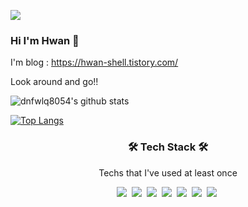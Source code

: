 <a href="https://hits.seeyoufarm.com"><img src="https://hits.seeyoufarm.com/api/count/incr/badge.svg?url=https%3A%2F%2Fgithub.com%2Fdnfwlq8054&count_bg=%23D70C0C&title_bg=%23555555&icon=github.svg&icon_color=%23E7E7E7&title=hits&edge_flat=false"/></a>

### Hi I'm Hwan 👋

I'm blog : https://hwan-shell.tistory.com/

Look around and go!!

<!--
**dnfwlq8054/dnfwlq8054** is a ✨ _special_ ✨ repository because its `README.md` (this file) appears on your GitHub profile.

Here are some ideas to get you started:

- 🔭 I’m currently working on ...
- 🌱 I’m currently learning ...
- 👯 I’m looking to collaborate on ...
- 🤔 I’m looking for help with ...
- 💬 Ask me about ...
- 📫 How to reach me: ...
- 😄 Pronouns: ...
- ⚡ Fun fact: ...
-->

![dnfwlq8054's github stats](https://github-readme-stats.vercel.app/api?username=dnfwlq8054&show_icons=true)

[![Top Langs](https://github-readme-stats.vercel.app/api/top-langs/?username=dnfwlq8054&layout=compact)](https://github.com/dnfwlq8054/github-readme-stats)



<h3 align="center">🛠 Tech Stack 🛠</h3>

<p align="center"> Techs that I've used at least once </p>

<p align="center">
  <img src="https://img.shields.io/badge/Java-FC494A?style=flat-square&logo=Java&logoColor=white"/></a>&nbsp 
  <img src="https://img.shields.io/badge/C++-00599C?style=flat-square&logo=C%2B%2B&logoColor=white"/></a>&nbsp 
  <img src="https://img.shields.io/badge/Javascript-ffb13b?style=flat-square&logo=javascript&logoColor=white"/></a>&nbsp 
  <img src="https://img.shields.io/badge/Go-00ADD8?style=flat-square&logo=Go&logoColor=white"/></a>&nbsp 
  <img src="https://img.shields.io/badge/aws-232F3E?style=flat-square&logo=amazon-aws&logoColor=white"/></a>&nbsp 
  <img src="https://img.shields.io/badge/Linux-003366?style=flat-square&logo=linux&logoColor=white"/></a>&nbsp
  <img src="https://img.shields.io/badge/Docker-2496ED?style=flat-square&logo=docker&logoColor=white"/></a>&nbsp
</p>
